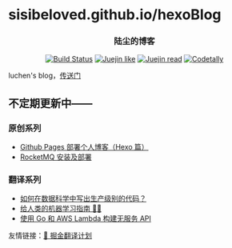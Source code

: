 # sisibeloved.github.io/hexoBlog

<h3 align="center">陆尘的博客</h3>

<p align="center">
   <a href="https://travis-ci.org/sisibeloved/hexoBlog"><img id="build-status" src="https://travis-ci.org/sisibeloved/hexoBlog.svg?branch=blog-src" alt="Build Status"></a>
   <a href="https://juejin.im/user/5a141f97f265da43346f8b6b/posts"><img id="like" src="https://img.shields.io/badge/掘金-113喜欢-blue.svg" alt="Juejin like"></a>
   <a href="https://juejin.im/user/5a141f97f265da43346f8b6b/posts"><img id="read" src="https://img.shields.io/badge/掘金-4.4k阅读-blue.svg" alt="Juejin read"></a>
    <a href=""><img id="codetally" src="https://img.shields.io/codetally/triggerman722/colorstrap.svg" alt="Codetally"></a>
</p>

luchen's blog，[传送门](https://sisibeloved.github.io/hexoBlog)

## 不定期更新中——

### 原创系列

- [Github Pages 部署个人博客（Hexo 篇）](https://sisibeloved.github.io/hexoBlog/2018/04/12/Github-Pages%E9%83%A8%E7%BD%B2%E4%B8%AA%E4%BA%BA%E5%8D%9A%E5%AE%A2-Hexo%E7%AF%87/)
- [RocketMQ 安装及部署](https://sisibeloved.github.io/hexoBlog/2018/03/20/RocketMQ%E5%AE%89%E8%A3%85%E5%8F%8A%E9%83%A8%E7%BD%B2/)

### 翻译系列

- [如何在数据科学中写出生产级别的代码？](https://sisibeloved.github.io/hexoBlog/2018/08/20/%E5%A6%82%E4%BD%95%E5%9C%A8%E6%95%B0%E6%8D%AE%E7%A7%91%E5%AD%A6%E4%B8%AD%E5%86%99%E5%87%BA%E7%94%9F%E4%BA%A7%E7%BA%A7%E5%88%AB%E7%9A%84%E4%BB%A3%E7%A0%81/)
- [给人类的机器学习指南 🤖👶](https://sisibeloved.github.io/hexoBlog/2018/06/03/%E7%BB%99%E4%BA%BA%E7%B1%BB%E7%9A%84%E6%9C%BA%E5%99%A8%E5%AD%A6%E4%B9%A0%E6%8C%87%E5%8D%97%F0%9F%A4%96%F0%9F%91%B6/)
- [使用 Go 和 AWS Lambda 构建无服务 API](https://sisibeloved.github.io/hexoBlog/2018/05/10/%E4%BD%BF%E7%94%A8%20Go%20%E5%92%8C%20AWS%20Lambda%20%E6%9E%84%E5%BB%BA%E6%97%A0%E6%9C%8D%E5%8A%A1%20API/)

友情链接：[🥇 掘金翻译计划](https://github.com/xitu/gold-miner)

